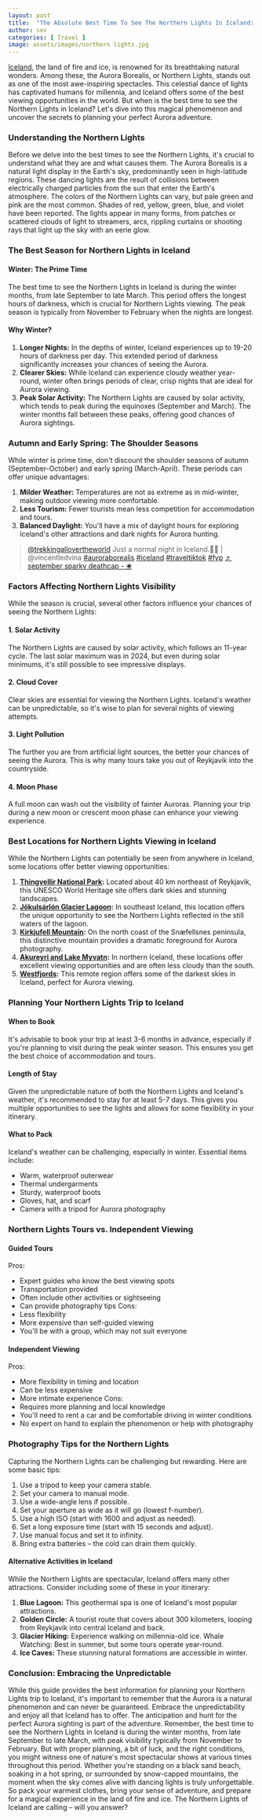 ```yaml
---
layout: post
title:  "The Absolute Best Time To See The Northern Lights In Iceland: A Complete Guide"
author: sev
categories: [ Travel ]
image: assets/images/northern lights.jpg
---
```

[Iceland][iceland1], the land of fire and ice, is renowned for its breathtaking natural wonders. Among these, the Aurora Borealis, or Northern Lights, stands out as one of the most awe-inspiring spectacles. This celestial dance of lights has captivated humans for millennia, and Iceland offers some of the best viewing opportunities in the world. But when is the best time to see the Northern Lights in Iceland? Let's dive into this magical phenomenon and uncover the secrets to planning your perfect Aurora adventure.
### Understanding the Northern Lights
Before we delve into the best times to see the Northern Lights, it's crucial to understand what they are and what causes them. The Aurora Borealis is a natural light display in the Earth's sky, predominantly seen in high-latitude regions. These dancing lights are the result of collisions between electrically charged particles from the sun that enter the Earth's atmosphere.
The colors of the Northern Lights can vary, but pale green and pink are the most common. Shades of red, yellow, green, blue, and violet have been reported. The lights appear in many forms, from patches or scattered clouds of light to streamers, arcs, rippling curtains or shooting rays that light up the sky with an eerie glow.
### The Best Season for Northern Lights in Iceland
#### Winter: The Prime Time
The best time to see the Northern Lights in Iceland is during the winter months, from late September to late March. This period offers the longest hours of darkness, which is crucial for Northern Lights viewing. The peak season is typically from November to February when the nights are longest.
#### Why Winter?

1. **Longer Nights:** In the depths of winter, Iceland experiences up to 19-20 hours of darkness per day. This extended period of darkness significantly increases your chances of seeing the Aurora.
2. **Clearer Skies:** While Iceland can experience cloudy weather year-round, winter often brings periods of clear, crisp nights that are ideal for Aurora viewing.
3. **Peak Solar Activity:** The Northern Lights are caused by solar activity, which tends to peak during the equinoxes (September and March). The winter months fall between these peaks, offering good chances of Aurora sightings.

### Autumn and Early Spring: The Shoulder Seasons
While winter is prime time, don't discount the shoulder seasons of autumn (September-October) and early spring (March-April). These periods can offer unique advantages:

1. **Milder Weather:** Temperatures are not as extreme as in mid-winter, making outdoor viewing more comfortable.
2. **Less Tourism:** Fewer tourists mean less competition for accommodation and tours.
3. **Balanced Daylight:** You'll have a mix of daylight hours for exploring Iceland's other attractions and dark nights for Aurora hunting.

<blockquote class="tiktok-embed" cite="https://www.tiktok.com/@trekkingallovertheworld/video/7209189182604954886" data-video-id="7209189182604954886" style="max-width: 605px;min-width: 325px;" > <section> <a target="_blank" title="@trekkingallovertheworld" href="https://www.tiktok.com/@trekkingallovertheworld?refer=embed">@trekkingallovertheworld</a> Just a normal night in Iceland.🙂💖 | @vincentledvina <a title="auroraborealis" target="_blank" href="https://www.tiktok.com/tag/auroraborealis?refer=embed">#auroraborealis</a> <a title="iceland" target="_blank" href="https://www.tiktok.com/tag/iceland?refer=embed">#iceland</a> <a title="traveltiktok" target="_blank" href="https://www.tiktok.com/tag/traveltiktok?refer=embed">#traveltiktok</a> <a title="fyp" target="_blank" href="https://www.tiktok.com/tag/fyp?refer=embed">#fyp</a> <a target="_blank" title="♬ september sparky deathcap - ❀" href="https://www.tiktok.com/music/september-sparky-deathcap-7181454336311282437?refer=embed">♬ september sparky deathcap - ❀</a> </section> </blockquote> <script async src="https://www.tiktok.com/embed.js"></script>

### Factors Affecting Northern Lights Visibility
While the season is crucial, several other factors influence your chances of seeing the Northern Lights:
#### 1. Solar Activity
The Northern Lights are caused by solar activity, which follows an 11-year cycle. The last solar maximum was in 2024, but even during solar minimums, it's still possible to see impressive displays.
#### 2. Cloud Cover
Clear skies are essential for viewing the Northern Lights. Iceland's weather can be unpredictable, so it's wise to plan for several nights of viewing attempts.
#### 3. Light Pollution
The further you are from artificial light sources, the better your chances of seeing the Aurora. This is why many tours take you out of Reykjavik into the countryside.
#### 4. Moon Phase
A full moon can wash out the visibility of fainter Auroras. Planning your trip during a new moon or crescent moon phase can enhance your viewing experience.

### Best Locations for Northern Lights Viewing in Iceland
While the Northern Lights can potentially be seen from anywhere in Iceland, some locations offer better viewing opportunities:

1. **[Thingvellir National Park][Thingvellir]:** Located about 40 km northeast of Reykjavik, this UNESCO World Heritage site offers dark skies and stunning landscapes.
2. **[Jökulsárlón Glacier Lagoon][jokul]:** In southeast Iceland, this location offers the unique opportunity to see the Northern Lights reflected in the still waters of the lagoon.
3. **[Kirkjufell Mountain][kurkjufell]:** On the north coast of the Snæfellsnes peninsula, this distinctive mountain provides a dramatic foreground for Aurora photography.
4. **[Akureyri and Lake Myvatn][akurey]:** In northern Iceland, these locations offer excellent viewing opportunities and are often less cloudy than the south.
5. **[Westfjords][westfjords]:** This remote region offers some of the darkest skies in Iceland, perfect for Aurora viewing.

### Planning Your Northern Lights Trip to Iceland
#### When to Book
It's advisable to book your trip at least 3-6 months in advance, especially if you're planning to visit during the peak winter season. This ensures you get the best choice of accommodation and tours.
#### Length of Stay
Given the unpredictable nature of both the Northern Lights and Iceland's weather, it's recommended to stay for at least 5-7 days. This gives you multiple opportunities to see the lights and allows for some flexibility in your itinerary.
#### What to Pack
Iceland's weather can be challenging, especially in winter. Essential items include:

* Warm, waterproof outerwear
* Thermal undergarments
* Sturdy, waterproof boots
* Gloves, hat, and scarf
* Camera with a tripod for Aurora photography

### Northern Lights Tours vs. Independent Viewing
#### Guided Tours
Pros:
* Expert guides who know the best viewing spots
* Transportation provided
* Often include other activities or sightseeing
* Can provide photography tips
Cons:
* Less flexibility
* More expensive than self-guided viewing
* You'll be with a group, which may not suit everyone

#### Independent Viewing
Pros:
* More flexibility in timing and location
* Can be less expensive
* More intimate experience
Cons:
* Requires more planning and local knowledge
* You'll need to rent a car and be comfortable driving in winter conditions
* No expert on hand to explain the phenomenon or help with photography

### Photography Tips for the Northern Lights
Capturing the Northern Lights can be challenging but rewarding. Here are some basic tips:

1. Use a tripod to keep your camera stable.
2. Set your camera to manual mode.
3. Use a wide-angle lens if possible.
4. Set your aperture as wide as it will go (lowest f-number).
5. Use a high ISO (start with 1600 and adjust as needed).
6. Set a long exposure time (start with 15 seconds and adjust).
7. Use manual focus and set it to infinity.
8. Bring extra batteries – the cold can drain them quickly.

#### Alternative Activities in Iceland
While the Northern Lights are spectacular, Iceland offers many other attractions. Consider including some of these in your itinerary:

1. **Blue Lagoon:** This geothermal spa is one of Iceland's most popular attractions.
2. **Golden Circle:** A tourist route that covers about 300 kilometers, looping from Reykjavík into central Iceland and back.
3. **Glacier Hiking:** Experience walking on millennia-old ice.
Whale Watching: Best in summer, but some tours operate year-round.
4. **Ice Caves:** These stunning natural formations are accessible in winter.

### Conclusion: Embracing the Unpredictable
While this guide provides the best information for planning your Northern Lights trip to Iceland, it's important to remember that the Aurora is a natural phenomenon and can never be guaranteed. Embrace the unpredictability and enjoy all that Iceland has to offer. The anticipation and hunt for the perfect Aurora sighting is part of the adventure.
Remember, the best time to see the Northern Lights in Iceland is during the winter months, from late September to late March, with peak visibility typically from November to February. But with proper planning, a bit of luck, and the right conditions, you might witness one of nature's most spectacular shows at various times throughout this period.
Whether you're standing on a black sand beach, soaking in a hot spring, or surrounded by snow-capped mountains, the moment when the sky comes alive with dancing lights is truly unforgettable. So pack your warmest clothes, bring your sense of adventure, and prepare for a magical experience in the land of fire and ice. The Northern Lights of Iceland are calling – will you answer?

[iceland1]: https://www.visiticeland.com
[Thingvellir]: https://www.thingvellir.is
[jokul]: https://icelagoon.is
[kurkjufell]: https://www.zigzagonearth.com/
[akurey]: https://www.akureyriguide.is/lake-myvatn/
[westfjords]:https://www.westfjords.is
